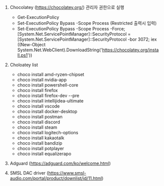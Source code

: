 1. Chocolatey (https://chocolatey.org/) 관리자 권한으로 실행
    - Get-ExecutionPolicy
    - Set-ExecutionPolicy Bypass -Scope Process (Restricted 출력시 입력)
    - Set-ExecutionPolicy Bypass -Scope Process -Force; [System.Net.ServicePointManager]::SecurityProtocol = [System.Net.ServicePointManager]::SecurityProtocol -bor 3072; iex ((New-Object System.Net.WebClient).DownloadString('https://chocolatey.org/install.ps1'))
   
2. Choloatey list
    - choco install amd-ryzen-chipset
    - choco install nvidia-app
    - choco install powershell-core
    - choco install firefox
    - choco install firefox-dev --pre
    - choco install intellijidea-ultimate
    - choco install vscode
    - choco install docker-desktop
    - choco install postman
    - choco install discord
    - choco install steam
    - choco install logitech-options
    - choco install kakaotalk
    - choco install bandizip
    - choco install potplayer
    - choco install equalizerapo

3. Adguard (https://adguard.com/ko/welcome.html)

4. SMSL DAC driver (https://www.smsl-audio.com/portal/product/downlist/id/11.html)

